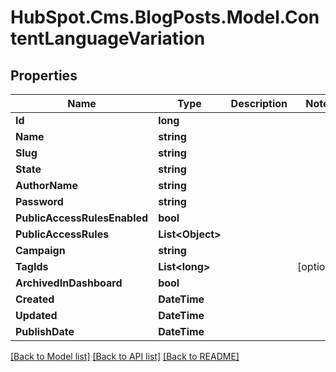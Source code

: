 # HubSpot.Cms.BlogPosts.Model.ContentLanguageVariation

## Properties

Name | Type | Description | Notes
------------ | ------------- | ------------- | -------------
**Id** | **long** |  | 
**Name** | **string** |  | 
**Slug** | **string** |  | 
**State** | **string** |  | 
**AuthorName** | **string** |  | 
**Password** | **string** |  | 
**PublicAccessRulesEnabled** | **bool** |  | 
**PublicAccessRules** | **List&lt;Object&gt;** |  | 
**Campaign** | **string** |  | 
**TagIds** | **List&lt;long&gt;** |  | [optional] 
**ArchivedInDashboard** | **bool** |  | 
**Created** | **DateTime** |  | 
**Updated** | **DateTime** |  | 
**PublishDate** | **DateTime** |  | 

[[Back to Model list]](../README.md#documentation-for-models) [[Back to API list]](../README.md#documentation-for-api-endpoints) [[Back to README]](../README.md)

